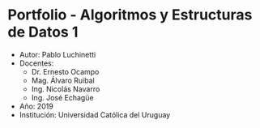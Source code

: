 # Portfolio - Algoritmos y Estructuras de Datos 1
* Autor: Pablo Luchinetti 
* Docentes:
  * Dr. Ernesto Ocampo
  * Mag. Álvaro Ruibal
  * Ing. Nicolás Navarro
  * Ing. José Echagüe
* Año: 2019
* Institución: Universidad Católica del Uruguay
